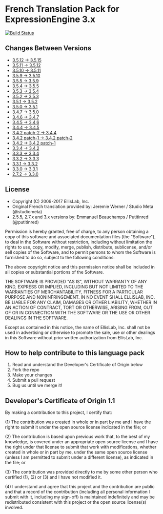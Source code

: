 # French Translation Pack for ExpressionEngine 3.x

[![Build Status](https://travis-ci.org/EllisLab/EE-Language-French.svg?branch=master)](https://travis-ci.org/EllisLab/EE-Language-French/branches)

## Changes Between Versions

- [3.5.12 → 3.5.15](https://github.com/EllisLab/EE-Language-French/compare/e69e705...7faad4a)
- [3.5.11 → 3.5.12](https://github.com/EllisLab/EE-Language-French/compare/7b9df2e...e69e705)
- [3.5.10 → 3.5.11](https://github.com/EllisLab/EE-Language-French/compare/5944c77...7b9df2e)
- [3.5.9 → 3.5.10](https://github.com/EllisLab/EE-Language-French/compare/420135e...5944c77)
- [3.5.5 → 3.5.9](https://github.com/EllisLab/EE-Language-French/compare/34c9c88...420135e)
- [3.5.4 → 3.5.5](https://github.com/EllisLab/EE-Language-French/compare/ffe4d25...34c9c88)
- [3.5.3 → 3.5.4](https://github.com/EllisLab/EE-Language-French/compare/5580d16...ffe4d25)
- [3.5.2 → 3.5.3](https://github.com/EllisLab/EE-Language-French/compare/c7c0b6d...5580d16)
- [3.5.1 → 3.5.2](https://github.com/EllisLab/EE-Language-French/compare/a3856d5...c7c0b6d)
- [3.5.0 → 3.5.1](https://github.com/EllisLab/EE-Language-French/compare/f1870e8...a3856d5)
- [3.4.7 → 3.5.0](https://github.com/EllisLab/EE-Language-French/compare/88a86e6...f1870e8)
- [3.4.6 → 3.4.7](https://github.com/EllisLab/EE-Language-French/compare/9842800...88a86e6)
- [3.4.5 → 3.4.6](https://github.com/EllisLab/EE-Language-French/compare/97666be...9842800)
- [3.4.4 → 3.4.5](https://github.com/EllisLab/EE-Language-French/compare/5e527ec...97666be)
- [3.4.2 patch-2 → 3.4.4](https://github.com/EllisLab/EE-Language-French/compare/c4d17d8...5e527ec)
- [3.4.2 patch-1 → 3.4.2 patch-2](https://github.com/EllisLab/EE-Language-French/compare/4daafc3...c4d17d8)
- [3.4.2 → 3.4.2 patch-1](https://github.com/EllisLab/EE-Language-French/compare/6450a36...4daafc3)
- [3.3.4 → 3.4.2](https://github.com/EllisLab/EE-Language-French/compare/dbf39a6...6450a36)
- [3.3.3 → 3.3.4](https://github.com/EllisLab/EE-Language-French/compare/6ddb713...dbf39a6)
- [3.3.2 → 3.3.3](https://github.com/EllisLab/EE-Language-French/compare/7094aa9...6ddb713)
- [3.3.1 → 3.3.2](https://github.com/EllisLab/EE-Language-French/compare/c2e7359...7094aa9)
- [3.3.0 → 3.3.1](https://github.com/EllisLab/EE-Language-French/compare/8ed814d...c2e7359)
- [2.7.2 → 3.3.0](https://github.com/EllisLab/EE-Language-French/compare/2c75acb...8ed814d)

## License

- Copyright (C) 2009-2017 EllisLab, Inc.
- Original French translation provided by: Jeremie Werner / Studio Meta (@studiometa)
- 2.5.5, 2.7.x and 3.x versions by: Emmanuel Beauchamps / Putitinred (@putitinred)

Permission is hereby granted, free of charge, to any person obtaining a copy
of this software and associated documentation files (the "Software"), to deal
in the Software without restriction, including without limitation the rights
to use, copy, modify, merge, publish, distribute, sublicense, and/or sell
copies of the Software, and to permit persons to whom the Software is
furnished to do so, subject to the following conditions:

The above copyright notice and this permission notice shall be included in
all copies or substantial portions of the Software.

THE SOFTWARE IS PROVIDED "AS IS", WITHOUT WARRANTY OF ANY KIND, EXPRESS OR
IMPLIED, INCLUDING BUT NOT LIMITED TO THE WARRANTIES OF MERCHANTABILITY,
FITNESS FOR A PARTICULAR PURPOSE AND NONINFRINGEMENT. IN NO EVENT SHALL
ELLISLAB, INC. BE LIABLE FOR ANY CLAIM, DAMAGES OR OTHER LIABILITY, WHETHER
IN AN ACTION OF CONTRACT, TORT OR OTHERWISE, ARISING FROM, OUT OF OR IN
CONNECTION WITH THE SOFTWARE OR THE USE OR OTHER DEALINGS IN THE SOFTWARE.

Except as contained in this notice, the name of EllisLab, Inc. shall not be
used in advertising or otherwise to promote the sale, use or other dealings
in this Software without prior written authorization from EllisLab, Inc.

## How to help contribute to this language pack

1. Read and understand the Developer's Certificate of Origin below
2. Fork the repo
3. Make your changes
4. Submit a pull request
5. Bug us until we merge it!

## Developer's Certificate of Origin 1.1

By making a contribution to this project, I certify that:

(1) The contribution was created in whole or in part by me and I
    have the right to submit it under the open source license
    indicated in the file; or

(2) The contribution is based upon previous work that, to the best
    of my knowledge, is covered under an appropriate open source
    license and I have the right under that license to submit that
    work with modifications, whether created in whole or in part
    by me, under the same open source license (unless I am
    permitted to submit under a different license), as indicated
    in the file; or

(3) The contribution was provided directly to me by some other
    person who certified (1), (2) or (3) and I have not modified
    it.

(4) I understand and agree that this project and the contribution
    are public and that a record of the contribution (including all
    personal information I submit with it, including my sign-off) is
    maintained indefinitely and may be redistributed consistent with
    this project or the open source license(s) involved.
